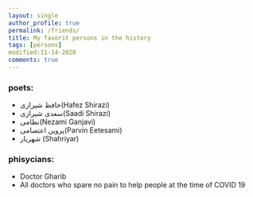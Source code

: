 ```yaml
---
layout: single
author_profile: true
permalink: /friends/
title: My favorit persons in the history
tags: [persons]
modified:11-14-2020
comments: true
---
```


### poets:
* حافظ شیرازی(Hafez Shirazi)
* سعدی شیرازی(Saadi Shirazi)
* نظامی(Nezami Ganjavi)
* پروین اعتصامی(Parvin Eetesami)
* شهریار (Shahriyar)

### phisycians:
* Doctor Gharib
* All doctors who spare no pain to help people at the time of COVID 19
